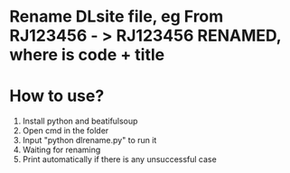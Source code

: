 # Rename DLsite file, eg From RJ123456 - > RJ123456 RENAMED, where is code + title
# How to use?
1. Install python and beatifulsoup
2. Open cmd in the folder
3. Input "python dlrename.py" to run it
4. Waiting for renaming
5. Print automatically if there is any unsuccessful case
